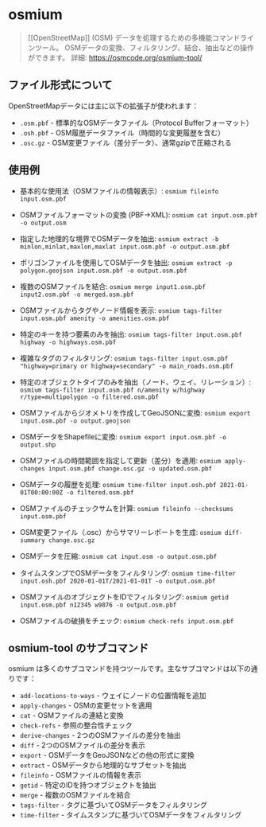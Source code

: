 # osmium

> [[OpenStreetMap]] (OSM) データを処理するための多機能コマンドラインツール。
> OSMデータの変換、フィルタリング、結合、抽出などの操作ができます。
> 詳細: https://osmcode.org/osmium-tool/

## ファイル形式について

OpenStreetMapデータには主に以下の拡張子が使われます：

- `.osm.pbf` - 標準的なOSMデータファイル（Protocol Bufferフォーマット）
- `.osh.pbf` - OSM履歴データファイル（時間的な変更履歴を含む）
- `.osc.gz` - OSM変更ファイル（差分データ）、通常gzipで圧縮される

## 使用例

- 基本的な使用法（OSMファイルの情報表示）:
  `osmium fileinfo input.osm.pbf`

- OSMファイルフォーマットの変換 (PBF→XML):
  `osmium cat input.osm.pbf -o output.osm`

- 指定した地理的な境界でOSMデータを抽出:
  `osmium extract -b minlon,minlat,maxlon,maxlat input.osm.pbf -o output.osm.pbf`

- ポリゴンファイルを使用してOSMデータを抽出:
  `osmium extract -p polygon.geojson input.osm.pbf -o output.osm.pbf`

- 複数のOSMファイルを結合:
  `osmium merge input1.osm.pbf input2.osm.pbf -o merged.osm.pbf`

- OSMファイルからタグやノード情報を表示:
  `osmium tags-filter input.osm.pbf amenity -o amenities.osm.pbf`

- 特定のキーを持つ要素のみを抽出:
  `osmium tags-filter input.osm.pbf highway -o highways.osm.pbf`

- 複雑なタグのフィルタリング:
  `osmium tags-filter input.osm.pbf "highway=primary or highway=secondary" -o main_roads.osm.pbf`

- 特定のオブジェクトタイプのみを抽出（ノード、ウェイ、リレーション）:
  `osmium tags-filter input.osm.pbf n/amenity w/highway r/type=multipolygon -o filtered.osm.pbf`

- OSMファイルからジオメトリを作成してGeoJSONに変換:
  `osmium export input.osm.pbf -o output.geojson`

- OSMデータをShapefileに変換:
  `osmium export input.osm.pbf -o output.shp`

- OSMファイルの時間範囲を指定して更新（差分）を適用:
  `osmium apply-changes input.osm.pbf change.osc.gz -o updated.osm.pbf`

- OSMデータの履歴を処理:
  `osmium time-filter input.osh.pbf 2021-01-01T00:00:00Z -o filtered.osm.pbf`

- OSMファイルのチェックサムを計算:
  `osmium fileinfo --checksums input.osm.pbf`

- OSM変更ファイル（.osc）からサマリーレポートを生成:
  `osmium diff-summary change.osc.gz`

- OSMデータを圧縮:
  `osmium cat input.osm -o output.osm.pbf`

- タイムスタンプでOSMデータをフィルタリング:
  `osmium time-filter input.osh.pbf 2020-01-01T/2021-01-01T -o output.osm.pbf`

- OSMファイルのオブジェクトをIDでフィルタリング:
  `osmium getid input.osm.pbf n12345 w9876 -o output.osm.pbf`

- OSMファイルの破損をチェック:
  `osmium check-refs input.osm.pbf`

## osmium-tool のサブコマンド

osmium は多くのサブコマンドを持つツールです。主なサブコマンドは以下の通りです：

- `add-locations-to-ways` - ウェイにノードの位置情報を追加
- `apply-changes` - OSMの変更セットを適用
- `cat` - OSMファイルの連結と変換
- `check-refs` - 参照の整合性チェック
- `derive-changes` - 2つのOSMファイルの差分を抽出
- `diff` - 2つのOSMファイルの差分を表示
- `export` - OSMデータをGeoJSONなどの他の形式に変換
- `extract` - OSMデータから地理的なサブセットを抽出
- `fileinfo` - OSMファイルの情報を表示
- `getid` - 特定のIDを持つオブジェクトを抽出
- `merge` - 複数のOSMファイルを結合
- `tags-filter` - タグに基づいてOSMデータをフィルタリング
- `time-filter` - タイムスタンプに基づいてOSMデータをフィルタリング
